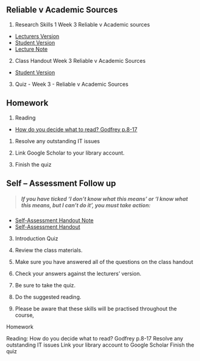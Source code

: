 ##  Reliable v Academic Sources
1. Research Skills 1 Week 3 Reliable v Academic sources  
  - [Lecturers Version](/week3academicsources/materials/AcademicSourcesLecturers.pptx)
  - [Student Version](/week3academicsources/materials/AcademicsourcesStudentsVersion.pptx)
  - [Lecture Note](/week3academicsources/materials/AcademicSources.md)
2.  Class Handout Week 3 Reliable v Academic Sources
   - [Student Version](/week3academicsources/materials/AcademicSourcesHandout.docx)
3. Quiz - Week 3 - Reliable v Academic Sources 



## Homework

1. Reading
- [How do you decide what to read? Godfrey p.8-17](/week3academicsources/materials/KortextReading.pdf)

1. Resolve any outstanding IT issues

2. Link Google Scholar to your library account. 

3. Finish the quiz



## Self – Assessment Follow up

>##### If you have ticked ‘I don’t know what this means’ or ‘I know what this means, but I can’t do it’, you must take action:

- [ Self-Assessment Handout Note](/week1/materials/Handout-Introduction.md)
- [Self-Assessment Handout](/week1/materials/Class-Handout-Course-Introduction.docx)

3. Introduction Quiz 


1. Review the class materials.
2. Make sure you have answered all of the questions on the class handout
3. Check your answers against the lecturers’ version. 
4. Be sure to take the quiz.
5. Do the suggested reading.
6. Please be aware that these skills will be practised throughout the course,



Homework

Reading: How do you decide what to read? Godfrey p.8-17
Resolve any outstanding IT issues
Link your library account to Google Scholar
Finish the quiz




